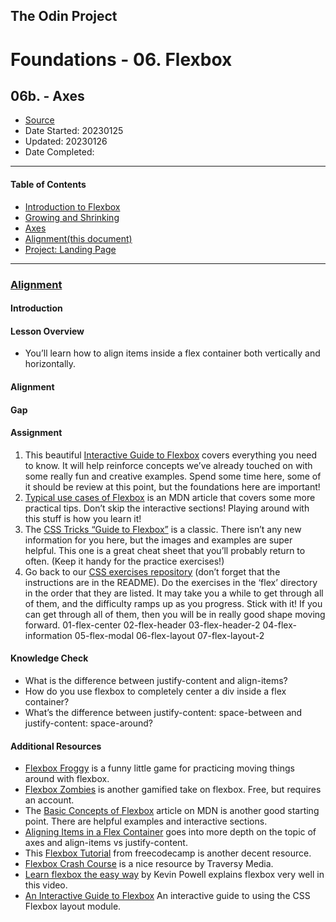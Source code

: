## The Odin Project

# Foundations - 06. Flexbox
## 06b. - Axes

  - [Source](https://www.theodinproject.com/paths/foundations/courses/foundations)
  - Date Started: 20230125
  - Updated: 20230126
  - Date Completed:
---

#### Table of Contents

  - [Introduction to Flexbox](06_introduction_to_flexbox.md)
  - [Growing and Shrinking](06a_growing_and_shrinking.md)
  - [Axes](06b_axes.md)
  - [Alignment(this document)](06c_alignment.md)
  - [Project: Landing Page](#)
  
---
### [Alignment](https://www.theodinproject.com/lessons/foundations-alignment)

#### Introduction
#### Lesson Overview

  - You’ll learn how to align items inside a flex container both vertically and horizontally.
  
#### Alignment
#### Gap

#### Assignment

1. This beautiful [Interactive Guide to Flexbox](https://www.joshwcomeau.com/css/interactive-guide-to-flexbox/) covers everything you need to know. It will help reinforce concepts we’ve already touched on with some really fun and creative examples. Spend some time here, some of it should be review at this point, but the foundations here are important!
2. [Typical use cases of Flexbox](https://developer.mozilla.org/en-US/docs/Web/CSS/CSS_Flexible_Box_Layout/Typical_Use_Cases_of_Flexbox) is an MDN article that covers some more practical tips. Don’t skip the interactive sections! Playing around with this stuff is how you learn it!
3. The [CSS Tricks “Guide to Flexbox”](https://css-tricks.com/snippets/css/a-guide-to-flexbox/) is a classic. There isn’t any new information for you here, but the images and examples are super helpful. This one is a great cheat sheet that you’ll probably return to often. (Keep it handy for the practice exercises!)
4. Go back to our [CSS exercises repository](https://github.com/TheOdinProject/css-exercises) (don’t forget that the instructions are in the README). Do the exercises in the ‘flex’ directory in the order that they are listed. It may take you a while to get through all of them, and the difficulty ramps up as you progress. Stick with it! If you can get through all of them, then you will be in really good shape moving forward.
        01-flex-center
        02-flex-header
        03-flex-header-2
        04-flex-information
        05-flex-modal
        06-flex-layout
        07-flex-layout-2



#### Knowledge Check

  - What is the difference between justify-content and align-items?
  - How do you use flexbox to completely center a div inside a flex container?
  - What’s the difference between justify-content: space-between and justify-content: space-around?

  
#### Additional Resources

  - [Flexbox Froggy](https://flexboxfroggy.com/) is a funny little game for practicing moving things around with flexbox.
  - [Flexbox Zombies](https://mastery.games/flexboxzombies/) is another gamified take on flexbox. Free, but requires an account.
  - The [Basic Concepts of Flexbox](https://developer.mozilla.org/en-US/docs/Web/CSS/CSS_Flexible_Box_Layout/Basic_Concepts_of_Flexbox) article on MDN is another good starting point. There are helpful examples and interactive sections.
  - [Aligning Items in a Flex Container](https://developer.mozilla.org/en-US/docs/Web/CSS/CSS_Flexible_Box_Layout/Aligning_Items_in_a_Flex_Container) goes into more depth on the topic of axes and align-items vs justify-content.
  - This [Flexbox Tutorial](https://www.freecodecamp.org/news/css-flexbox-tutorial-with-cheatsheet/) from freecodecamp is another decent resource.
  - [Flexbox Crash Course](https://www.youtube.com/watch?v=3YW65K6LcIA) is a nice resource by Traversy Media.
  - [Learn flexbox the easy way](https://www.youtube.com/watch?v=u044iM9xsWU) by Kevin Powell explains flexbox very well in this video.
  - [An Interactive Guide to Flexbox](https://www.joshwcomeau.com/css/interactive-guide-to-flexbox/) An interactive guide to using the CSS Flexbox layout module.

